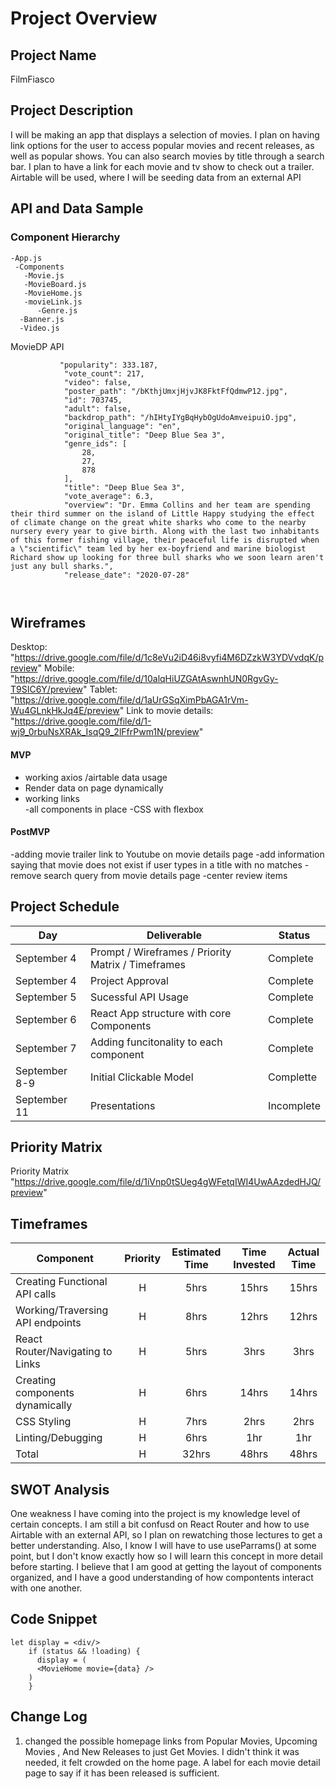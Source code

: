 
# Project Overview

## Project Name

FilmFiasco

## Project Description

I will be making an app that displays a selection of movies. I plan on having link options for the user to access popular movies and recent releases, as well as popular shows. You can also search movies by title through a search bar. I plan to have a link for each movie and tv show to check out a trailer. Airtable will be used, where I will be seeding data from an external API 
## API and Data Sample

### Component Hierarchy

 
   
    -App.js
     -Components
       -Movie.js
       -MovieBoard.js
       -MovieHome.js
       -movieLink.js
          -Genre.js
	  -Banner.js
	  -Video.js
      



MovieDP API

```
           "popularity": 333.187,
            "vote_count": 217,
            "video": false,
            "poster_path": "/bKthjUmxjHjvJK8FktFfQdmwP12.jpg",
            "id": 703745,
            "adult": false,
            "backdrop_path": "/hIHtyIYgBqHybOgUdoAmveipuiO.jpg",
            "original_language": "en",
            "original_title": "Deep Blue Sea 3",
            "genre_ids": [
                28,
                27,
                878
            ],
            "title": "Deep Blue Sea 3",
            "vote_average": 6.3,
            "overview": "Dr. Emma Collins and her team are spending their third summer on the island of Little Happy studying the effect of climate change on the great white sharks who come to the nearby nursery every year to give birth. Along with the last two inhabitants of this former fishing village, their peaceful life is disrupted when a \"scientific\" team led by her ex-boyfriend and marine biologist Richard show up looking for three bull sharks who we soon learn aren't just any bull sharks.",
            "release_date": "2020-07-28"
	    
	    
```
        
           
   ## Wireframes


Desktop: "https://drive.google.com/file/d/1c8eVu2iD46i8vyfi4M6DZzkW3YDVvdqK/preview"
Mobile: "https://drive.google.com/file/d/10alqHiUZGAtAswnhUN0RgvGy-T9SIC6Y/preview" 
Tablet: "https://drive.google.com/file/d/1aUrGSqXimPbAGA1rVm-Wu4GLnkHkJq4E/preview" 
Link to movie details:  "https://drive.google.com/file/d/1-wj9_0rbuNsXRAk_IsqQ9_2lFfrPwm1N/preview" 


#### MVP 

- working axios /airtable data usage
- Render data on page dynamically
- working links  
-all components in place
-CSS with flexbox

#### PostMVP  

-adding  movie trailer link to Youtube on movie details page
-add information saying that movie does not exist if user types in a title with no matches
-remove search query from movie details page
-center review items 

## Project Schedule


   
|  Day        |                    Deliverable                     |  Status
|------------ |--------------------------------------------------- | ----------|
|September 4  | Prompt / Wireframes / Priority Matrix / Timeframes | Complete
|September 4  | Project Approval                                   | Complete
|September 5  | Sucessful API Usage                                | Complete
|September 6  | React App structure with core Components           | Complete
|September 7  | Adding funcitonality to each component             | Complete
|September 8-9| Initial Clickable Model                            | Complette
|September 11 | Presentations                                      | Incomplete

## Priority Matrix


Priority Matrix "https://drive.google.com/file/d/1iVnp0tSUeg4gWFetqIWI4UwAAzdedHJQ/preview" 




## Timeframes



| Component                        | Priority | Estimated Time  | Time Invested | Actual Time |
| -------------------------------- | :---:    |  :------------:   | :--------:  | :---------: |
| Creating Functional API calls    | H        |       5hrs        |   15hrs     |     15hrs   |
| Working/Traversing API endpoints | H        |       8hrs        |   12hrs     |     12hrs   |
| React Router/Navigating to Links | H        |       5hrs        |    3hrs     |     3hrs    |
| Creating components dynamically  | H        |       6hrs        |   14hrs     |     14hrs   |
| CSS Styling                      | H        |       7hrs        |    2hrs     |     2hrs    |
| Linting/Debugging                | H        |       6hrs        |    1hr      |     1hr     |
| Total                            | H        |       32hrs       |    48hrs    |     48hrs   |



## SWOT Analysis
One weakness I have coming into the project is my knowledge level of certain concepts. I am still a bit confusd on React Router and how to use Airtable with an external API, so I plan on rewatching those lectures to get a better understanding. Also, I know I will have to use useParrams() at some point, but I don't know exactly how so I will learn this concept in more detail before starting. I believe that I am good at getting the layout of components organized, and I have a good understanding of how compontents interact with one another.


## Code Snippet


```
let display = <div/>
    if (status && !loading) {
      display = (
      <MovieHome movie={data} />
    )
    }
```

## Change Log
1. changed the possible homepage links from Popular Movies, Upcoming Movies , And New Releases to just Get Movies. I didn't think it was needed, it felt crowded on the home page. A label for each movie detail page to say if it has been released is sufficient. 
